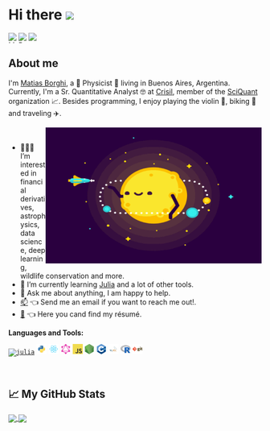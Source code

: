 # Hi there <img src="https://raw.githubusercontent.com/MartinHeinz/MartinHeinz/master/wave.gif" width="20px">

<a href="https://twitter.com/borghim">
  <img align="left" alt="Matias Borghi | Twitter" width="20px" height="20px" src="https://cdn.icon-icons.com/icons2/1753/PNG/512/iconfinder-social-media-applications-6twitter-4102580_113802.png" />
</a>
<a href="https://www.linkedin.com/in/borghimatias/">
  <img align="left" alt="Borghi's Linkedin" width="20px" height="20px" src="https://cdn.icon-icons.com/icons2/1753/PNG/512/iconfinder-social-media-applications-14linkedin-4102586_113786.png" />
</a>

![](https://visitor-badge.glitch.me/badge?page_id=mattborghi.mattborghi)

## About me

I'm [Matias Borghi](https://mattborghi.github.io/), a 🔭 Physicist 🚀 living in Buenos Aires, Argentina. Currently, I'm a Sr. Quantitative Analyst 🤓 at [Crisil](https://www.crisil.com/), member of the [SciQuant](https://github.com/SciQuant) organization 📈. Besides programming, I enjoy playing the violin 🎻, biking 🚴 and traveling ✈️.

  <img align="right" alt="GIF" src="./assets/img/sun.gif?raw=true" width="430" height="270" />
  
<br/>

- 👨🏽‍💻 I’m interested in financial derivatives, astrophysics, data science, deep learning, wildlife conservation and more.
- 🌱 I’m currently learning [Julia](https://julialang.org/) and a lot of other tools.
- 💬 Ask me about anything, I am happy to help.
- [📫](mailto:borghi.matias@gmail.com) 👈 Send me an email if you want to reach me out!.
- [📝](https://mattborghi.github.io/CV/) 👈 Here you cand find my résumé.

**Languages and Tools:**  

<code><a href="https://julialang.org/"><img alt="julia" height="20" src="https://cdn.icon-icons.com/icons2/2108/PNG/512/julia_icon_130898.png"></a></code>
<code><img height="20" src="https://raw.githubusercontent.com/github/explore/80688e429a7d4ef2fca1e82350fe8e3517d3494d/topics/python/python.png"></code>
<code><img height="20" src="https://raw.githubusercontent.com/github/explore/80688e429a7d4ef2fca1e82350fe8e3517d3494d/topics/react/react.png"></code>
<code><img height="20" src="https://raw.githubusercontent.com/github/explore/5c058a388828bb5fde0bcafd4bc867b5bb3f26f3/topics/graphql/graphql.png"></code>
<code><img height="20" src="https://raw.githubusercontent.com/github/explore/80688e429a7d4ef2fca1e82350fe8e3517d3494d/topics/javascript/javascript.png"></code>
<code><img height="20" src="https://raw.githubusercontent.com/github/explore/80688e429a7d4ef2fca1e82350fe8e3517d3494d/topics/nodejs/nodejs.png"></code>
<code><img height="20" src="https://raw.githubusercontent.com/github/explore/80688e429a7d4ef2fca1e82350fe8e3517d3494d/topics/cpp/cpp.png"></code>
<code><img height="20" src="https://raw.githubusercontent.com/github/explore/80688e429a7d4ef2fca1e82350fe8e3517d3494d/topics/mysql/mysql.png"></code>
<code><img height="20" src="https://raw.githubusercontent.com/github/explore/80688e429a7d4ef2fca1e82350fe8e3517d3494d/topics/r/r.png"></code>
<code><img height="20" src="https://raw.githubusercontent.com/github/explore/80688e429a7d4ef2fca1e82350fe8e3517d3494d/topics/git/git.png"></code>

<br/>

## &#x1f4c8; My GitHub Stats


<a href="https://github.com/anuraghazra/github-readme-stats">
  <img align="center" src="https://github-readme-stats.vercel.app/api?username=mattborghi&count_private=true&show_icons=true&theme=onedark&hide_border=true" />
</a>
<a href="https://github.com/anuraghazra/convoychat">
  <img align="center" src="https://github-readme-stats.vercel.app/api/top-langs/?username=mattborghi&langs_count=10&layout=compact&theme=onedark&hide_border=true" />
</a>


